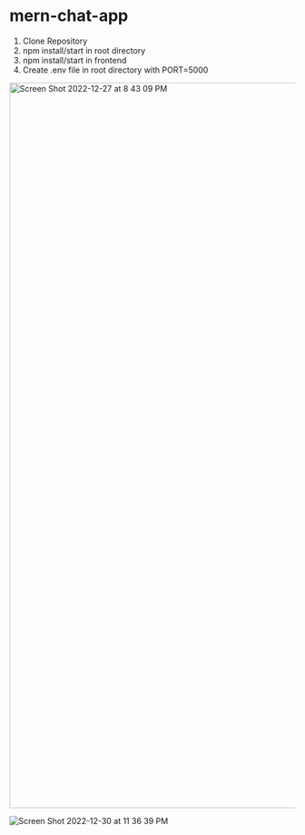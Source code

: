 # mern-chat-app

1. Clone Repository
2. npm install/start in root directory
3. npm install/start in frontend
4. Create .env file in root directory with PORT=5000
<img width="1279" alt="Screen Shot 2022-12-27 at 8 43 09 PM" src="https://user-images.githubusercontent.com/32660271/209758658-664a1717-4a2c-4ca3-bea1-d5cf128994fb.png">

![Screen Shot 2022-12-30 at 11 36 39 PM](https://user-images.githubusercontent.com/32660271/210129438-e09eecd8-b51f-4573-8ee9-d0a983ffc95e.jpeg)
